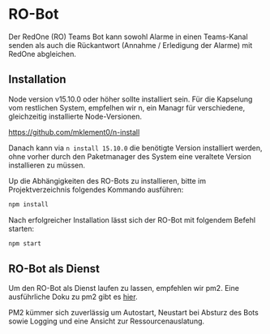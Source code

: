 # RO-Bot

Der RedOne (RO) Teams Bot kann sowohl Alarme in einen Teams-Kanal senden als auch die Rückantwort (Annahme / Erledigung der Alarme) mit RedOne abgleichen.

## Installation

Node version v15.10.0 oder höher sollte installiert sein.
Für die Kapselung vom restlichen System, empfelhen wir n, ein Managr für verschiedene, gleichzeitig installierte Node-Versionen.

https://github.com/mklement0/n-install

Danach kann via `n install 15.10.0` die benötigte Version installiert werden, ohne vorher durch den Paketmanager des System eine veraltete Version installieren zu müssen.

Up die Abhängigkeiten des RO-Bots zu installieren, bitte im Projektverzeichnis folgendes Kommando ausführen:

```bash
npm install
```

Nach erfolgreicher Installation lässt sich der RO-Bot mit folgendem Befehl starten:

```bash
npm start
```

## RO-Bot als Dienst

Um den RO-Bot als Dienst laufen zu lassen, empfehlen wir pm2. Eine ausführliche Doku zu pm2 gibt es [hier](https://pm2.keymetrics.io/docs/usage/pm2-doc-single-page/).

PM2 kümmer sich zuverlässig um Autostart, Neustart bei Absturz des Bots sowie Logging und eine Ansicht zur Ressourcenauslatung.
